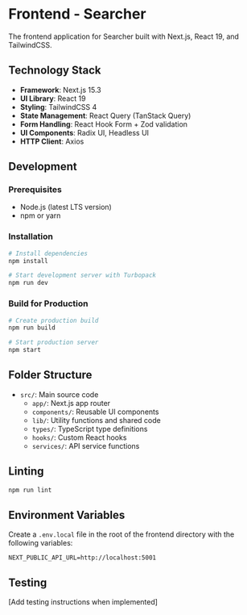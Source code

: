 # Frontend - Searcher

The frontend application for Searcher built with Next.js, React 19, and TailwindCSS.

## Technology Stack

- **Framework**: Next.js 15.3
- **UI Library**: React 19
- **Styling**: TailwindCSS 4
- **State Management**: React Query (TanStack Query)
- **Form Handling**: React Hook Form + Zod validation
- **UI Components**: Radix UI, Headless UI
- **HTTP Client**: Axios

## Development

### Prerequisites

- Node.js (latest LTS version)
- npm or yarn

### Installation

```bash
# Install dependencies
npm install

# Start development server with Turbopack
npm run dev
```

### Build for Production

```bash
# Create production build
npm run build

# Start production server
npm start
```

## Folder Structure

- `src/`: Main source code
  - `app/`: Next.js app router
  - `components/`: Reusable UI components
  - `lib/`: Utility functions and shared code
  - `types/`: TypeScript type definitions
  - `hooks/`: Custom React hooks
  - `services/`: API service functions

## Linting

```bash
npm run lint
```

## Environment Variables

Create a `.env.local` file in the root of the frontend directory with the following variables:

```
NEXT_PUBLIC_API_URL=http://localhost:5001
```

## Testing

[Add testing instructions when implemented] 